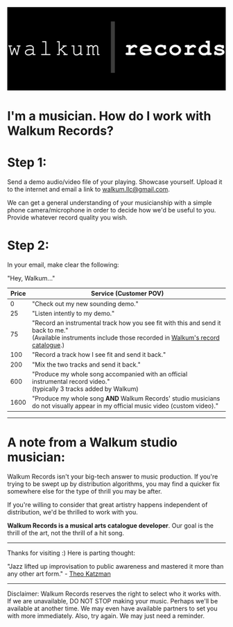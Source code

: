 <link href="./css/styles.css" rel="stylesheet" />

<div class="center">
<img src="./images/walkum_records.png" alt="walkum picture" class="title_picture_small">
</div>

<div class="center">

# I'm a musician. How do I work with Walkum Records?

</div>

# Step 1:

Send a demo audio/video file of your playing. Showcase yourself. Upload it to the internet and email a link to walkum.llc@gmail.com.

We can get a general understanding of your musicianship with a simple phone camera/microphone in order to decide how we'd be useful to you. Provide whatever record quality you wish.

# Step 2:

In your email, make clear the following:

"Hey, Walkum..."

<div class="center">

| Price | Service (Customer POV) |
|----------|------------|
| 0        | "Check out my new sounding demo."        |
| 25       | "Listen intently to my demo."        |
| 75       | "Record an instrumental track how you see fit with this and send it back to me."</br>(Available instruments include those recorded in [Walkum's record catalogue](https://www.youtube.com/playlist?list=PLAFFCFbWF1lHAQ2mS_LO-Y7xWIFuVOGhK).)        |
| 100      | "Record a track how I see fit and send it back."        |
| 200      | "Mix the two tracks and send it back."        |
| 600      | "Produce my whole song accompanied with an official instrumental record video."</br>(typically 3 tracks added by Walkum)        |
| 1600     | "Produce my whole song **AND** Walkum Records' studio musicians do not visually appear in my official music video (custom video)."        |

</div>

___

# A note from a Walkum studio musician:

Walkum Records isn't your big-tech answer to music production. If you're trying to be swept up by distribution algorithms, you may find a quicker fix somewhere else for the type of thrill you may be after.

If you're willing to consider that great artistry happens independent of distribution, we'd be thrilled to work with you.

**Walkum Records is a musical arts catalogue developer**. Our goal is the thrill of the art, not the thrill of a hit song.

___

Thanks for visiting :) Here is parting thought:

"Jazz lifted up improvisation to public awareness and mastered it more than any other art form." - [Theo Katzman](https://youtu.be/6e0wsD-_D3A)

___

<div class="small_text">
Disclaimer: Walkum Records reserves the right to select who it works with. If we are unavailable, DO NOT STOP making your music. Perhaps we'll be available at another time. We may even have available partners to set you with more immediately. Also, try again. We may just need a reminder.
</div>
